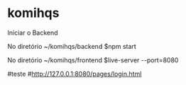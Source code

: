 # komihqs

Iniciar o Backend

No diretório ~/komihqs/backend
$npm start

No diretório ~/komihqs/frontend
$live-server --port=8080

#teste
#http://127.0.0.1:8080/pages/login.html
